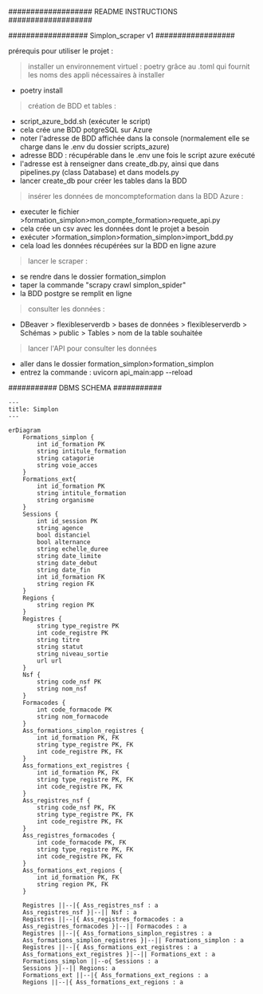 ###################
README INSTRUCTIONS
###################

##################
Simplon_scraper v1
##################


prérequis pour utiliser le projet : 

> installer un environnement virtuel : poetry grâce au .toml qui fournit les noms des appli nécessaires à installer
- poetry install

> création de BDD et tables :
- script_azure_bdd.sh (exécuter le script)
- cela crée une BDD potgreSQL sur Azure
- noter l'adresse de BDD affichée dans la console (normalement elle se charge dans le .env du dossier scripts_azure)
- adresse BDD : récupérable dans le .env une fois le script azure exécuté
- l'adresse est à renseigner dans create_db.py, ainsi que dans pipelines.py (class Database) et dans models.py
- lancer create_db pour créer les tables dans la BDD

> insérer les données de moncompteformation dans la BDD Azure :
- executer le fichier >formation_simplon>mon_compte_formation>requete_api.py 
- cela crée un csv avec les données dont le projet a besoin
- exécuter >formation_simplon>formation_simplon>import_bdd.py
- cela load les données récupérées sur la BDD en ligne azure

> lancer le scraper :
- se rendre dans le dossier formation_simplon
- taper la commande "scrapy crawl simplon_spider"
- la BDD postgre se remplit en ligne 

> consulter les données :
- DBeaver > flexibleserverdb > bases de données > flexibleserverdb > Schémas > public > Tables > nom de la table souhaitée

> lancer l'API pour consulter les données
- aller dans le dossier formation_simplon>formation_simplon
- entrez la commande : uvicorn api_main:app --reload


###########
DBMS SCHEMA
###########


```mermaid
---
title: Simplon
---

erDiagram
    Formations_simplon {
        int id_formation PK
        string intitule_formation
        string catagorie
        string voie_acces
    }
    Formations_ext{
        int id_formation PK
        string intitule_formation
        string organisme
    }
    Sessions {
        int id_session PK
        string agence
        bool distanciel
        bool alternance
        string echelle_duree
        string date_limite
        string date_debut
        string date_fin
        int id_formation FK
        string region FK
    }
    Regions {
        string region PK
    }
    Registres {
        string type_registre PK
        int code_registre PK
        string titre
        string statut
        string niveau_sortie
        url url
    }
    Nsf {
        string code_nsf PK
        string nom_nsf
    }
    Formacodes {
        int code_formacode PK
        string nom_formacode
    }
    Ass_formations_simplon_registres {
        int id_formation PK, FK
        string type_registre PK, FK
        int code_registre PK, FK
    }
    Ass_formations_ext_registres {
        int id_formation PK, FK
        string type_registre PK, FK
        int code_registre PK, FK
    }
    Ass_registres_nsf {
        string code_nsf PK, FK
        string type_registre PK, FK
        int code_registre PK, FK
    }
    Ass_registres_formacodes {
        int code_formacode PK, FK
        string type_registre PK, FK
        int code_registre PK, FK
    }
    Ass_formations_ext_regions {
        int id_formation PK, FK
        string region PK, FK
    }

    Registres ||--|{ Ass_registres_nsf : a
    Ass_registres_nsf }|--|| Nsf : a
    Registres ||--|{ Ass_registres_formacodes : a
    Ass_registres_formacodes }|--|| Formacodes : a
    Registres ||--|{ Ass_formations_simplon_registres : a
    Ass_formations_simplon_registres }|--|| Formations_simplon : a
    Registres ||--|{ Ass_formations_ext_registres : a
    Ass_formations_ext_registres }|--|| Formations_ext : a 
    Formations_simplon ||--o{ Sessions : a    
    Sessions }|--|| Regions: a
    Formations_ext ||--|{ Ass_formations_ext_regions : a
    Regions ||--|{ Ass_formations_ext_regions : a 

```